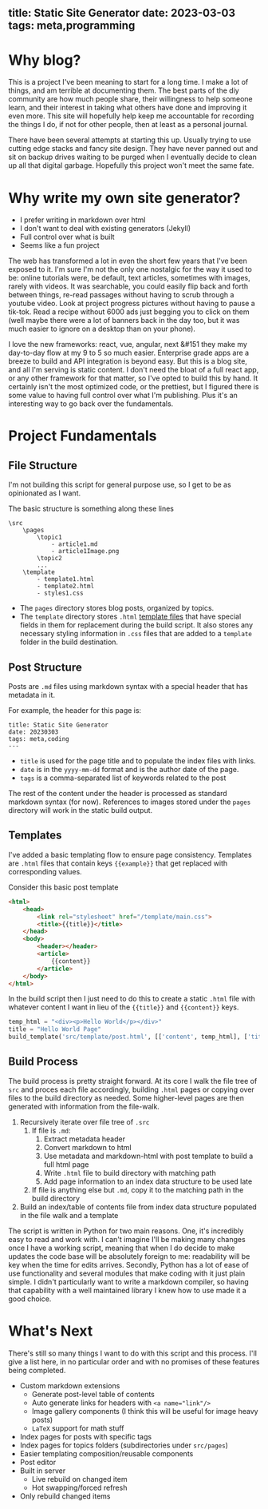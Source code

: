 title: Static Site Generator
date: 2023-03-03
tags: meta,programming
---
# Why blog?
This is a project I've been meaning to start for a long time. I make a lot of things, and am terrible at documenting them. The best parts of the diy community are how much people share, their willingness to help someone learn, and their interest in taking what others have done and improving it even more. This site will hopefully help keep me accountable for recording the things I do, if not for other people, then at least as a personal journal.

There have been several attempts at starting this up. Usually trying to use cutting edge stacks and fancy site design. They have never panned out and sit on backup drives waiting to be purged when I eventually decide to clean up all that digital garbage. Hopefully this project won't meet the same fate.

# Why write my own site generator? 

- I prefer writing in markdown over html 
- I don't want to deal with existing generators (Jekyll)
- Full control over what is built
- Seems like a fun project

The web has transformed a lot in even the short few years that I've been exposed to it. I'm sure I'm not the only one nostalgic for the way it used to be: online tutorials were, be default, text articles, sometimes with images, rarely with videos. It was searchable, you could easily flip back and forth between things, re-read passages without having to scrub through a youtube video. Look at project progress pictures without having to pause a tik-tok. Read a recipe without 6000 ads just begging you to click on them (well maybe there were a lot of banners back in the day too, but it was much easier to ignore on a desktop than on your phone).

I love the new frameworks: react, vue, angular, next &#151 they make my day-to-day flow at my 9 to 5 so much easier. Enterprise grade apps are a breeze to build and API integration is beyond easy. But this is a blog site, and all I'm serving is static content.  I don't need the bloat of a full react app, or any other framework for that matter, so I've opted to build this by hand. It certainly isn't the most optimized code, or the prettiest, but I figured there is some value to having full control over what I'm publishing. Plus it's an interesting way to go back over the fundamentals.

# Project Fundamentals
## File Structure
I'm not building this script for general purpose use, so I get to be as opinionated as I want. 

The basic structure is something along these lines

```
\src
    \pages
        \topic1
            - article1.md
            - article1Image.png
        \topic2
        ...
    \template
        - template1.html
        - template2.html
        - styles1.css
```

- The `pages` directory stores blog posts, organized by topics.
- The `template` directory stores `.html` [template files](#templates) that have special fields in them for replacement during the build script. It also stores any necessary styling information in `.css` files that are added to a `template` folder in the build destination.

## Post Structure
Posts are `.md` files using markdown syntax with a special header that has metadata in it. 

For example, the header for this page is:

```
title: Static Site Generator
date: 20230303
tags: meta,coding
---
```

- `title` is used for the page title and to populate the index files with links. 
- `date` is in the `yyyy-mm-dd` format and is the author date of the page.
- `tags` is a comma-separated list of keywords related to the post

The rest of the content under the header is processed as standard markdown syntax (for now). References to images stored under the `pages` directory will work in the static build output.


## Templates <a name="templates"/>
I've added a basic templating flow to ensure page consistency. Templates are `.html` files that contain keys `{{example}}` that get replaced with corresponding values. 

Consider this basic post template
```html
<html>
    <head>
        <link rel="stylesheet" href="/template/main.css">
        <title>{{title}}</title>
    </head>
    <body>
        <header></header>
        <article>
            {{content}}
        </article>
    </body>
</html>
```

In the build script then I just need to do this to create a static `.html` file with whatever content I want in lieu of the `{{title}}` and `{{content}}` keys.

```python
temp_html = "<div><p>Hello World</p></div>"
title = "Hello World Page"
build_template('src/template/post.html', [['content', temp_html], ['title', title]])
```

## Build Process

The build process is pretty straight forward. At its core I walk the file tree of `src` and proces each file accordingly, building `.html` pages or copying over files to the build directory as needed. Some higher-level pages are then generated with information from the file-walk.

1. Recursively iterate over file tree of `.src`
   1. If file is `.md`:
      1. Extract metadata header
      2. Convert markdown to html
      3. Use metadata and markdown-html with post template to build a full html page
      4. Write `.html` file to build directory with matching path
      5. Add page information to an index data structure to be used late
   2. If file is anything else but `.md`, copy it to the matching path in the build directory
1. Build an index/table of contents file from index data structure populated in the file walk and a template

The script is written in Python for two main reasons. One, it's incredibly easy to read and work with. I can't imagine I'll be making many changes once I have a working script, meaning that when I do decide to make updates the code base will be absolutely foreign to me: readability will be key when the time for edits arrives. Secondly, Python has a lot of ease of use functionality and several modules that make coding with it just plain simple. I didn't particularly want to write a markdown compiler, so having that capability with a well maintained library I knew how to use made it a good choice.

# What's Next
There's still so many things I want to do with this script and this process. I'll give a list here, in no particular order and with no promises of these features being completed.

- Custom markdown extensions
  - Generate post-level table of contents
  - Auto generate links for headers with `<a name="link"/>`
  - Image gallery components (I think this will be useful for image heavy posts)
  - `LaTeX` support for math stuff
- Index pages for posts with specific tags
- Index pages for topics folders (subdirectories under `src/pages`)
- Easier templating composition/reusable components
- Post editor
- Built in server
  - Live rebuild on changed item
  - Hot swapping/forced refresh
- Only rebuild changed items
